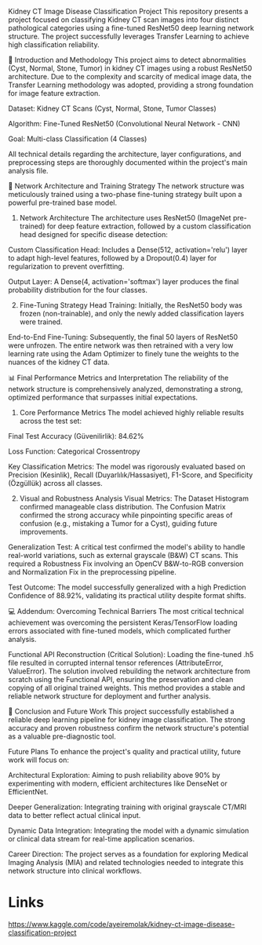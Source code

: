 Kidney CT Image Disease Classification Project
This repository presents a project focused on classifying Kidney CT scan images into four distinct pathological categories using a fine-tuned ResNet50 deep learning network structure. The project successfully leverages Transfer Learning to achieve high classification reliability.

🔬 Introduction and Methodology
This project aims to detect abnormalities (Cyst, Normal, Stone, Tumor) in kidney CT images using a robust ResNet50 architecture. Due to the complexity and scarcity of medical image data, the Transfer Learning methodology was adopted, providing a strong foundation for image feature extraction.

Dataset: Kidney CT Scans (Cyst, Normal, Stone, Tumor Classes)

Algorithm: Fine-Tuned ResNet50 (Convolutional Neural Network - CNN)

Goal: Multi-class Classification (4 Classes)

All technical details regarding the architecture, layer configurations, and preprocessing steps are thoroughly documented within the project's main analysis file.

🧠 Network Architecture and Training Strategy
The network structure was meticulously trained using a two-phase fine-tuning strategy built upon a powerful pre-trained base model.

1. Network Architecture
The architecture uses ResNet50 (ImageNet pre-trained) for deep feature extraction, followed by a custom classification head designed for specific disease detection:

Custom Classification Head: Includes a Dense(512, activation='relu') layer to adapt high-level features, followed by a Dropout(0.4) layer for regularization to prevent overfitting.

Output Layer: A Dense(4, activation='softmax') layer produces the final probability distribution for the four classes.

2. Fine-Tuning Strategy
Head Training: Initially, the ResNet50 body was frozen (non-trainable), and only the newly added classification layers were trained.

End-to-End Fine-Tuning: Subsequently, the final 50 layers of ResNet50 were unfrozen. The entire network was then retrained with a very low learning rate using the Adam Optimizer to finely tune the weights to the nuances of the kidney CT data.

📊 Final Performance Metrics and Interpretation
The reliability of the network structure is comprehensively analyzed, demonstrating a strong, optimized performance that surpasses initial expectations.

1. Core Performance Metrics
The model achieved highly reliable results across the test set:

Final Test Accuracy (Güvenilirlik): 84.62%

Loss Function: Categorical Crossentropy

Key Classification Metrics: The model was rigorously evaluated based on Precision (Kesinlik), Recall (Duyarlılık/Hassasiyet), F1-Score, and Specificity (Özgüllük) across all classes.

2. Visual and Robustness Analysis
Visual Metrics: The Dataset Histogram confirmed manageable class distribution. The Confusion Matrix confirmed the strong accuracy while pinpointing specific areas of confusion (e.g., mistaking a Tumor for a Cyst), guiding future improvements.

Generalization Test: A critical test confirmed the model's ability to handle real-world variations, such as external grayscale (B&W) CT scans. This required a Robustness Fix involving an OpenCV B&W-to-RGB conversion and Normalization Fix in the preprocessing pipeline.

Test Outcome: The model successfully generalized with a high Prediction Confidence of 88.92%, validating its practical utility despite format shifts.

💻 Addendum: Overcoming Technical Barriers
The most critical technical achievement was overcoming the persistent Keras/TensorFlow loading errors associated with fine-tuned models, which complicated further analysis.

Functional API Reconstruction (Critical Solution): Loading the fine-tuned .h5 file resulted in corrupted internal tensor references (AttributeError, ValueError). The solution involved rebuilding the network architecture from scratch using the Functional API, ensuring the preservation and clean copying of all original trained weights. This method provides a stable and reliable network structure for deployment and further analysis.

🚀 Conclusion and Future Work
This project successfully established a reliable deep learning pipeline for kidney image classification. The strong accuracy and proven robustness confirm the network structure's potential as a valuable pre-diagnostic tool.

Future Plans
To enhance the project's quality and practical utility, future work will focus on:

Architectural Exploration: Aiming to push reliability above 90% by experimenting with modern, efficient architectures like DenseNet or EfficientNet.

Deeper Generalization: Integrating training with original grayscale CT/MRI data to better reflect actual clinical input.

Dynamic Data Integration: Integrating the model with a dynamic simulation or clinical data stream for real-time application scenarios.

Career Direction: The project serves as a foundation for exploring Medical Imaging Analysis (MIA) and related technologies needed to integrate this network structure into clinical workflows.

# Links

https://www.kaggle.com/code/ayeiremolak/kidney-ct-image-disease-classification-project
